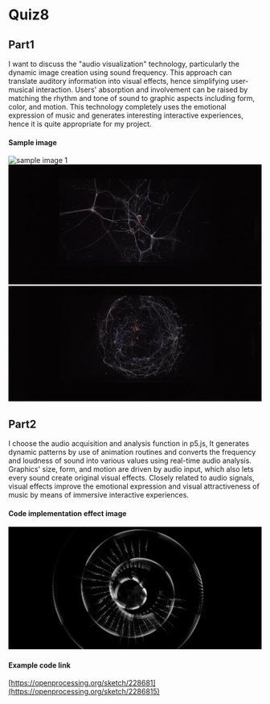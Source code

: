 # Quiz8

## Part1 
I want to discuss the "audio visualization" technology, particularly the dynamic image creation using sound frequency. This approach can translate auditory information into visual effects, hence simplifying user-musical interaction. Users' absorption and involvement can be raised by matching the rhythm and tone of sound to graphic aspects including form, color, and motion. This technology completely uses the emotional expression of music and generates interesting interactive experiences, hence it is quite appropriate for my project.

#### Sample image
![sample image 1](Quiz8/images/1.jpg)
![sample image 2](Quiz8/images/2.jpg)
![sample image 3](Quiz8/images/3.jpg)

## Part2 
I choose the audio acquisition and analysis function in p5.js, It generates dynamic patterns by use of animation routines and converts the frequency and loudness of sound into various values using real-time audio analysis. Graphics' size, form, and motion are driven by audio input, which also lets every sound create original visual effects. Closely related to audio signals, visual effects improve the emotional expression and visual attractiveness of music by means of immersive interactive experiences.

#### Code implementation effect image
![Code implementation effect image](Quiz8/images/4.jpg)
#### Example code link
[https://openprocessing.org/sketch/228681](https://openprocessing.org/sketch/2286815)